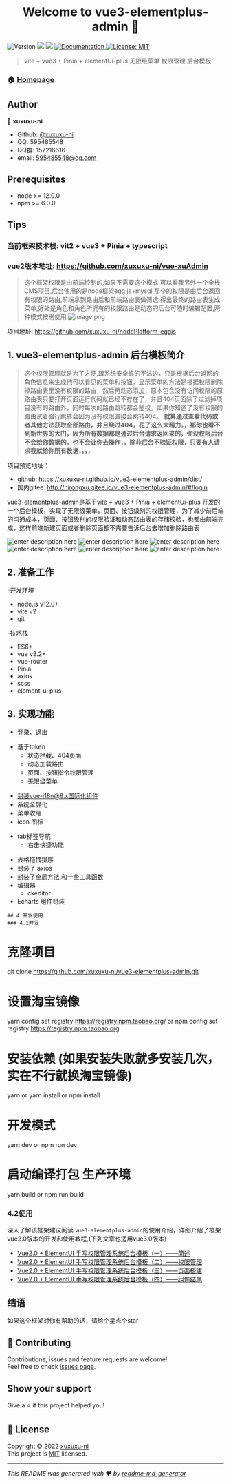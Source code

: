 <h1 align="center">Welcome to vue3-elementplus-admin 👋</h1>
<p>
  <img alt="Version" src="https://img.shields.io/badge/version-1.0.0-blue.svg?cacheSeconds=2592000" />
  <img src="https://img.shields.io/badge/node-%3E%3D%2012.0.0-blue.svg" />
  <img src="https://img.shields.io/badge/npm-%3E%3D%206.0.0-blue.svg" />
  <a href="https://github.com/xuxuxu-ni/vue3-elementPlus-admin/blob/master/README.md">
    <img alt="Documentation" src="https://img.shields.io/badge/documentation-yes-brightgreen.svg" target="_blank" />
  </a>
  <a href="https://github.com/xuxuxu-ni/vue3-elementplus-admin/blob/master/LICENSE">
    <img alt="License: MIT" src="https://img.shields.io/badge/License-MIT-yellow.svg" target="_blank" />
  </a>
</p>

> vite + vue3 + Pinia + elementUi-plus 无限级菜单 权限管理 后台模板

### 🏠 [Homepage](https://xuxuxu-ni.github.io/vue3-elementplus-admin/dist/)
## Author

👤 **xuxuxu-ni**

* Github: [@xuxuxu-ni](https://github.com/xuxuxu-ni)
* QQ: 595485548
* QQ群: 157216616
* email: 595485548@qq.com


## Prerequisites

- node >= 12.0.0
- npm >= 6.0.0

## Tips
### 当前框架技术栈: vit2 + vue3 + Pinia + typescript
### vue2版本地址: https://github.com/xuxuxu-ni/vue-xuAdmin
> 这个框架权限是由前端控制的,如果不需要这个模式,可以看我另外一个全栈CMS项目,后台使用的是node框架egg.js+mysql,那个的权限是由后台返回有权限的路由,前端拿到路由后和前端路由表做筛选,得出最终的路由表生成菜单,好处是角色和角色所拥有的权限路由是动态的后台可随时编辑配置,两种模式按需使用
![image.png](https://i.loli.net/2020/05/13/67n2YkZwxLBFDMy.png)

项目地址: https://github.com/xuxuxu-ni/nodePlatform-eggjs
## 1. vue3-elementplus-admin 后台模板简介
> 这个权限管理就是为了方便,跟系统安全真的不沾边，只是根据后台返回的角色信息来生成他可以看见的菜单和按钮，显示菜单的方法是根据权限删除掉路由表里没有权限的路由，然后再动态添加，原本包含没有访问权限的原路由表只要打开页面运行代码就已经不存在了，并且404页面除了过滤掉项目没有的路由外，同时每次的路由跳转都会鉴权。如果你知道了没有权限的路由试着强行跳转会因为没有权限直接会跳转404。
**就算通过查看代码或者其他方法获取全部路由，并且绕过404，花了这么大精力，，那你也看不到新世界的大门，因为所有数据都是通过后台请求返回来的，你没权限后台不会给你数据的，也不会让你去操作，，除非后台不验证权限，只要有人请求我就给你所有数据，，，，**

项目预览地址：
- github: https://xuxuxu-ni.github.io/vue3-elementplus-admin/dist/
- 国内gitee: http://nirongxu.gitee.io/vue3-elementplus-admin/#/login

vue3-elementplus-admin是基于vite + vue3 + Pinia + elementUi-plus 开发的一个后台模板，实现了无限级菜单，页面、按钮级别的权限管理，为了减少前后端的沟通成本，页面、按钮级别的权限验证和动态路由表的存储校验，也都由前端完成，这样前端新建页面或者删除页面都不需要告诉后台去增加删除路由表

![enter description here](https://i.loli.net/2019/12/24/Ocs7n45uaMDhKef.png)
![enter description here](https://i.loli.net/2019/12/24/8dZaITtQOY7uNbF.png)
![enter description here](https://i.loli.net/2018/12/12/5c10a2f90e38a.jpg)
![enter description here](https://i.loli.net/2018/12/16/5c153f4998458.jpg)
![enter description here](https://i.loli.net/2018/12/16/5c153fe516daf.jpg)
![enter description here](https://i.loli.net/2018/12/12/5c102c115c130.jpg)
## 2. 准备工作
-开发环境
- node.js v12.0+
- vite v2
- git

-技术栈
- ES6+
- vue v3.2+
- vue-router
- Pinia
- axios
- scss
- element-ui plus

## 3. 实现功能

- 登录、退出
+ 基于token
    - 状态拦截、404页面
    - 动态加载路由
    - 页面、按钮指令权限管理
    - 无限级菜单
- 封装vue-i18n@8.x国际化组件
- 系统全屏化
- 菜单收缩
- icon 图标
+ tab标签导航
    - 右击快捷功能
- 表格拖拽排序
- 封装了 axios
- 封装了全局方法,和一些工具函数
- 编辑器
    - ckeditor
- Echarts 组件封装

```
## 4.开发使用
### 4.1开发
```
# 克隆项目
git clone https://github.com/xuxuxu-ni/vue3-elementplus-admin.git

# 设置淘宝镜像
yarn config set registry https://registry.npm.taobao.org/
or
npm config set registry https://registry.npm.taobao.org

# 安装依赖 (如果安装失败就多安装几次，实在不行就换淘宝镜像)
yarn  or  yarn install
or
npm install

# 开发模式
yarn dev
or
npm run dev

# 启动编译打包 生产环境
yarn build
or
npm run build


### 4.2使用
深入了解该框架建议阅读 `vue3-elementplus-admin`的使用介绍，详细介绍了框架vue2.0版本的开发和使用教程,(下列文章也适用vue3.0版本)
- [Vue2.0 + ElementUI 手写权限管理系统后台模板（一）——简述](https://juejin.im/post/5c15332be51d4513ea6ed291)
- [Vue2.0 + ElementUI 手写权限管理系统后台模板（二）——权限管理](https://juejin.im/post/5c1552a65188250850604bb0)
- [Vue2.0 + ElementUI 手写权限管理系统后台模板（三）——页面搭建](https://juejin.im/post/5c156ae16fb9a049e660250c)
- [Vue2.0 + ElementUI 手写权限管理系统后台模板（四）——组件结尾](https://juejin.im/post/5c1605e76fb9a049b41c5cb0)


## 结语
如果这个框架对你有帮助的话，请给个星点个star


## 🤝 Contributing

Contributions, issues and feature requests are welcome!<br />Feel free to check [issues page](https://github.com/xuxuxu-ni/vue3-elementplus-admin/issues).

## Show your support

Give a ⭐️ if this project helped you!

## 📝 License

Copyright © 2022 [xuxuxu-ni](https://github.com/xuxuxu-ni) <br/>
This project is [MIT](https://github.com/xuxuxu-ni/vue3-elementplus-admin/blob/master/LICENSE) licensed.

***
_This README was generated with ❤️ by [readme-md-generator](https://github.com/kefranabg/readme-md-generator)_
